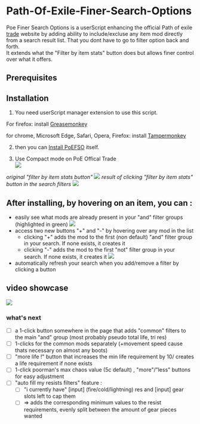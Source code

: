 # Path-Of-Exile-Finer-Search-Options
Poe Finer Search Options is a userScript enhancing the official Path of exile [trade](https://www.pathofexile.com/trade) website by adding ability to include/excluse any item mod directly from a search result list. That you dont have to go to filter option back and forth.  
It extends what the "Filter by item stats" button does but allows finer control over what it offers.


## Prerequisites
## Installation
1. You need userScript manager extension to use this script. 

For firefox:
install [Greasemonkey](https://addons.mozilla.org/en-US/firefox/addon/greasemonkey/)

for chrome, Microsoft Edge, Safari, Opera, Firefox:
install [Tampermonkey](https://www.tampermonkey.net)

2. then you can [Install PoEFSO](https://github.com/maxbourdarie/Path-Of-Exile-Finer-Search-Options/raw/master/poe-finer-search-options.user.js) itself.

3. Use Compact mode on PoE Offical Trade  
![](https://i.imgur.com/6Ro8Jts.png)



*original "filter by item stats button"*
![](https://github.com/maxbourdarie/Path-Of-Exile-Finer-Search-Options/blob/master/images/filter-by-item-stats.png)
*result of clicking "filter by item stats" button in the search filters*
![](https://github.com/maxbourdarie/Path-Of-Exile-Finer-Search-Options/blob/master/images/filter-by-item-stats-result.png)

## After installing, by hovering on an item, you can : 

* easily see what mods are already present in your "and" filter groups (highlighted in green)
![](https://github.com/maxbourdarie/Path-Of-Exile-Finer-Search-Options/blob/master/images/finer-search-filtered-stat.png)
* access two new buttons "+" and "-" by hovering over any mod in the list
  * clicking "+" adds the mod to the first (non default) "and" filter group in your search. If none exists, it creates it
  * clicking "-" adds the mod to the first "not" filter group in your search. If none exists, it creates it
![](https://github.com/maxbourdarie/Path-Of-Exile-Finer-Search-Options/blob/master/images/finer-search-buttons.png)
* automatically refresh your search when you add/remove a filter by clicking a button

## video showcase 
![](https://github.com/maxbourdarie/Path-Of-Exile-Finer-Search-Options/blob/master/images/Poe-finer-search-video-showcase.gif)

### what's next
- [ ] a 1-click button somewhere in the page that adds "common" filters to the main "and" group (most probably pseudo total life, tri res)
- [ ] 1-clicks for the common mods separately (+movement speed cause thats necessary on almost any boots)
- [ ] "more life !" button that increases the min life requirement by 10/ creates a life requirement if none exists
- [ ] 1-click poorman's max chaos value (5c default) , "more"/"less" buttons for easy adjustment
- [ ] "auto fill my resists filters" feature : 
  - [ ] "i currently have" \[input\] (fire/cold/lightning) res and \[input\] gear slots left to cap them
  - [ ] => adds the corresponding minimum values to the resist requirements, evenly split between the amount of gear pieces wanted
